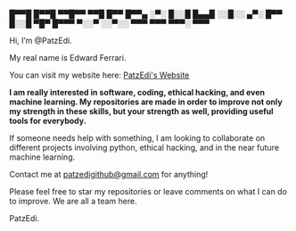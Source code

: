 █▀▀█ █▀▀█ ▀▀█▀▀ ▀▀█ █▀▀ █▀▀▄ ░▀░
█░░█ █▄▄█ ░░█░░ ▄▀░ █▀▀ █░░█ ▀█▀
█▀▀▀ ▀░░▀ ░░▀░░ ▀▀▀ ▀▀▀ ▀▀▀░ ▀▀▀


Hi, I’m @PatzEdi.

My real name is Edward Ferrari.

You can visit my website here: [PatzEdi's Website](https://patzedi.github.io)

**I am really interested in software, coding, ethical hacking, and even machine learning. My repositories are made in order to improve not only my strength in these skills, but your strength as well, providing useful tools for everybody.**

If someone needs help with something, I am looking to collaborate on different projects involving python, ethical hacking, and in the near future machine learning.

Contact me at patzedigithub@gmail.com for anything!

Please feel free to star my repositories or leave comments on what I can do to improve. We are all a team here.

PatzEdi.
